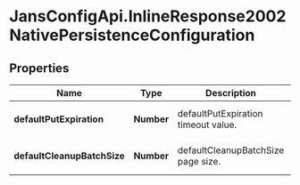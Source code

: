 # JansConfigApi.InlineResponse2002NativePersistenceConfiguration

## Properties

Name | Type | Description | Notes
------------ | ------------- | ------------- | -------------
**defaultPutExpiration** | **Number** | defaultPutExpiration timeout value. | [optional] [default to 60]
**defaultCleanupBatchSize** | **Number** | defaultCleanupBatchSize page size. | [optional] [default to 25]


